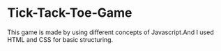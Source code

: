 # Tick-Tack-Toe-Game
This game is made by using different concepts of Javascript.And I used HTML and CSS for basic structuring.

